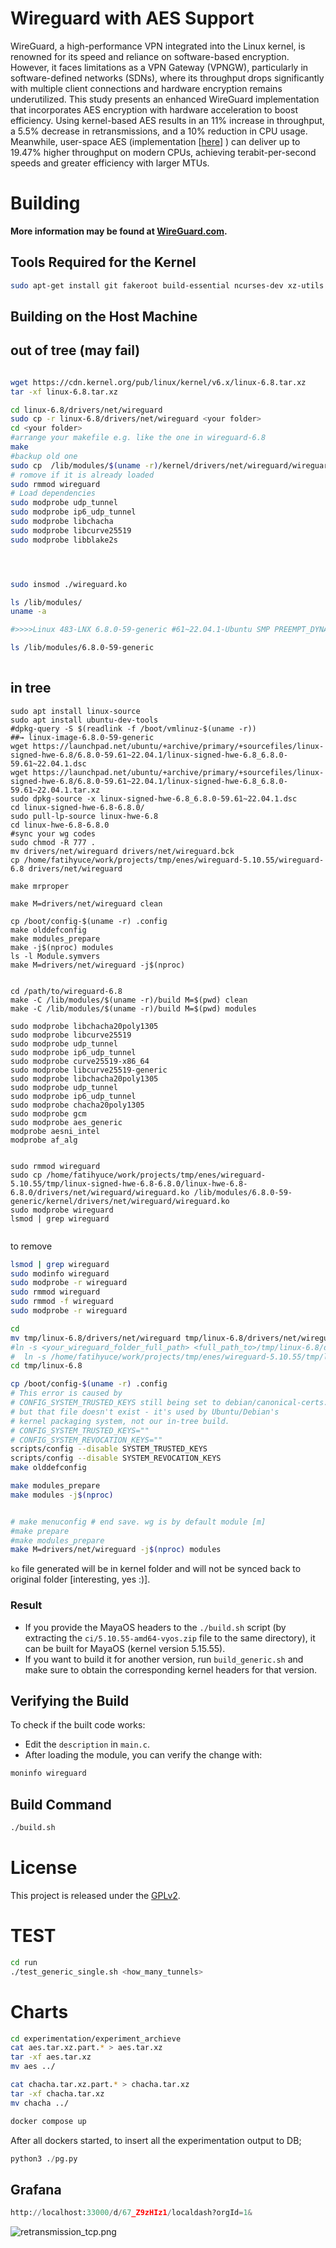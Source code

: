 # Wireguard with AES Support

WireGuard, a high-performance VPN integrated into the Linux kernel, is renowned
for its speed and reliance on software-based encryption. However, it faces
limitations as a VPN Gateway (VPNGW), particularly in software-defined networks
(SDNs), where its throughput drops significantly with multiple client
connections and hardware encryption remains underutilized. This study presents
an enhanced WireGuard implementation that incorporates AES encryption with
hardware acceleration to boost efficiency. Using kernel-based AES results in an
11% increase in throughput, a 5.5% decrease in retransmissions, and a 10%
reduction in CPU usage. Meanwhile, user-space AES (implementation
[[here](https://github.com/mfyuce/boringtun/tree/registry-trait-with-fast)] )
can deliver up to 19.47% higher throughput on modern CPUs, achieving
terabit-per-second speeds and greater efficiency with larger MTUs.

# Building

**More information may be found at
[WireGuard.com](https://www.wireguard.com/).**


## Tools Required for the Kernel
```bash
sudo apt-get install git fakeroot build-essential ncurses-dev xz-utils libssl-dev bc flex libelf-dev bison
```
## Building on the Host Machine

## out of tree (may fail)
```bash

wget https://cdn.kernel.org/pub/linux/kernel/v6.x/linux-6.8.tar.xz
tar -xf linux-6.8.tar.xz

cd linux-6.8/drivers/net/wireguard
sudo cp -r linux-6.8/drivers/net/wireguard <your folder>
cd <your folder>
#arrange your makefile e.g. like the one in wireguard-6.8 
make 
#backup old one 
sudo cp  /lib/modules/$(uname -r)/kernel/drivers/net/wireguard/wireguard.ko /lib/modules/$(uname -r)/kernel/drivers/net/wireguard/wireguard.ko.bck
# romove if it is already loaded
sudo rmmod wireguard
# Load dependencies
sudo modprobe udp_tunnel
sudo modprobe ip6_udp_tunnel
sudo modprobe libchacha
sudo modprobe libcurve25519
sudo modprobe libblake2s




sudo insmod ./wireguard.ko
```




```bash
ls /lib/modules/
uname -a

#>>>>Linux 483-LNX 6.8.0-59-generic #61~22.04.1-Ubuntu SMP PREEMPT_DYNAMIC Tue Apr 15 17:03:15 UTC 2 x86_64 x86_64 x86_64 GNU/Linux

ls /lib/modules/6.8.0-59-generic
 
```



## in tree

```
sudo apt install linux-source
sudo apt install ubuntu-dev-tools
#dpkg-query -S $(readlink -f /boot/vmlinuz-$(uname -r))
##→ linux-image-6.8.0-59-generic
wget https://launchpad.net/ubuntu/+archive/primary/+sourcefiles/linux-signed-hwe-6.8/6.8.0-59.61~22.04.1/linux-signed-hwe-6.8_6.8.0-59.61~22.04.1.dsc
wget https://launchpad.net/ubuntu/+archive/primary/+sourcefiles/linux-signed-hwe-6.8/6.8.0-59.61~22.04.1/linux-signed-hwe-6.8_6.8.0-59.61~22.04.1.tar.xz
sudo dpkg-source -x linux-signed-hwe-6.8_6.8.0-59.61~22.04.1.dsc
cd linux-signed-hwe-6.8-6.8.0/
sudo pull-lp-source linux-hwe-6.8
cd linux-hwe-6.8-6.8.0
#sync your wg codes
sudo chmod -R 777 .
mv drivers/net/wireguard drivers/net/wireguard.bck
cp /home/fatihyuce/work/projects/tmp/enes/wireguard-5.10.55/wireguard-6.8 drivers/net/wireguard

make mrproper

make M=drivers/net/wireguard clean

cp /boot/config-$(uname -r) .config
make olddefconfig
make modules_prepare
make -j$(nproc) modules
ls -l Module.symvers
make M=drivers/net/wireguard -j$(nproc)


cd /path/to/wireguard-6.8
make -C /lib/modules/$(uname -r)/build M=$(pwd) clean
make -C /lib/modules/$(uname -r)/build M=$(pwd) modules

sudo modprobe libchacha20poly1305
sudo modprobe libcurve25519
sudo modprobe udp_tunnel
sudo modprobe ip6_udp_tunnel
sudo modprobe curve25519-x86_64
sudo modprobe libcurve25519-generic
sudo modprobe libchacha20poly1305
sudo modprobe udp_tunnel
sudo modprobe ip6_udp_tunnel
sudo modprobe chacha20poly1305
sudo modprobe gcm
sudo modprobe aes_generic
modprobe aesni_intel
modprobe af_alg


sudo rmmod wireguard
sudo cp /home/fatihyuce/work/projects/tmp/enes/wireguard-5.10.55/tmp/linux-signed-hwe-6.8-6.8.0/linux-hwe-6.8-6.8.0/drivers/net/wireguard/wireguard.ko /lib/modules/6.8.0-59-generic/kernel/drivers/net/wireguard/wireguard.ko
sudo modprobe wireguard
lsmod | grep wireguard


```

to remove

```bash
lsmod | grep wireguard
sudo modinfo wireguard
sudo modprobe -r wireguard
sudo rmmod wireguard
sudo rmmod -f wireguard
sudo modprobe -r wireguard 

```
```bash
cd 
mv tmp/linux-6.8/drivers/net/wireguard tmp/linux-6.8/drivers/net/wireguard.bck
#ln -s <your_wireguard_folder_full_path> <full_path_to>/tmp/linux-6.8/drivers/net/wireguard
#  ln -s /home/fatihyuce/work/projects/tmp/enes/wireguard-5.10.55/tmp/linux-6.8  /home/fatihyuce/work/projects/tmp/enes/wireguard-5.10.55/tmp/linux-6.8/drivers/net/wireguard
cd tmp/linux-6.8

cp /boot/config-$(uname -r) .config
# This error is caused by 
# CONFIG_SYSTEM_TRUSTED_KEYS still being set to debian/canonical-certs.pem, 
# but that file doesn't exist - it's used by Ubuntu/Debian's 
# kernel packaging system, not our in-tree build.
# CONFIG_SYSTEM_TRUSTED_KEYS=""
# CONFIG_SYSTEM_REVOCATION_KEYS=""
scripts/config --disable SYSTEM_TRUSTED_KEYS
scripts/config --disable SYSTEM_REVOCATION_KEYS
make olddefconfig

make modules_prepare
make modules -j$(nproc)


# make menuconfig # end save. wg is by default module [m]
#make prepare
#make modules_prepare
make M=drivers/net/wireguard -j$(nproc) modules

```
`ko` file generated will be in kernel folder and will not be synced back to original folder [interesting, yes :)]. 
### Result
* If you provide the MayaOS headers to the `./build.sh` script (by extracting the `ci/5.10.55-amd64-vyos.zip` file to the same directory), it can be built for MayaOS (kernel version 5.15.55).
* If you want to build it for another version, run `build_generic.sh` and make sure to obtain the corresponding kernel headers for that version.

## Verifying the Build
To check if the built code works:

* Edit the `description` in `main.c`.
* After loading the module, you can verify the change with:
```bash
moninfo wireguard 
```

## Build Command
```bash
./build.sh
```


# License

This project is released under the [GPLv2](COPYING).

# TEST

```bash
cd run
./test_generic_single.sh <how_many_tunnels>
```

# Charts

```bash
cd experimentation/experiment_archieve
cat aes.tar.xz.part.* > aes.tar.xz
tar -xf aes.tar.xz
mv aes ../

cat chacha.tar.xz.part.* > chacha.tar.xz
tar -xf chacha.tar.xz
mv chacha ../

docker compose up
```

After all dockers started, to insert all the experimentation output to DB;

```python
python3 ./pg.py
```

## Grafana

```python
http://localhost:33000/d/67_Z9zHIz1/localdash?orgId=1&
```

![retransmission_tcp.png](experimentation/retransmission_tcp.png)
